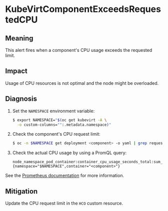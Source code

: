 # KubeVirtComponentExceedsRequestedCPU
<!-- Edited by apinnick, Nov 2022-->

## Meaning

This alert fires when a component's CPU usage exceeds the requested limit.

## Impact

Usage of CPU resources is not optimal and the node might be overloaded.

## Diagnosis

1. Set the `NAMESPACE` environment variable:

   ```bash
   $ export NAMESPACE="$(oc get kubevirt -A \
     -o custom-columns="":.metadata.namespace)"
   ```

2. Check the component's CPU request limit:

   ```bash
   $ oc -n $NAMESPACE get deployment <component> -o yaml | grep requests: -A 2
   ```

3. Check the actual CPU usage by using a PromQL query:

   ```text
   node_namespace_pod_container:container_cpu_usage_seconds_total:sum_rate
   {namespace="$NAMESPACE",container="<component>"}
   ```

See the
[Prometheus documentation](https://prometheus.io/docs/prometheus/latest/querying/basics/)
for more information.

## Mitigation

Update the CPU request limit in the `HCO` custom resource.